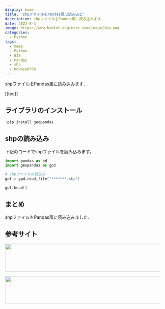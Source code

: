 ```yaml
---
display: home
title: 'shpファイルをPandas風に読み込む'
description: shpファイルをPandas風に読み込みます．
date: 2022-8-3
image: https://www.hamlet-engineer.com/image/shp.png
categories: 
  - Python
tags:
  - memo
  - Python
  - GIS
  - Pandas
  - shp
  - kowaza0708
---
```

shpファイルをPandas風に読み込みます．

<!-- https://www.hamlet-engineer.com -->
<!-- ![](/image/ChordDiagram.png) -->

<!-- more -->

<ClientOnly>
  <CallInArticleAdsense />
</ClientOnly>

[[toc]]

## ライブラリのインストール

```python
!pip install geopandas
```

## shpの読み込み
下記のコードでshpファイルを読み込みます。

```python
import pandas as pd
import geopandas as gpd

# shpファイルの読込み
gdf = gpd.read_file("*******.shp")

gdf.head()
```


## まとめ
shpファイルをPandas風に読み込みました．

## 参考サイト


<ClientOnly>
  <CallInArticleAdsense />
</ClientOnly>

<!-- TechAcademy -->
<a href="//af.moshimo.com/af/c/click?a_id=2604050&p_id=1555&pc_id=2816&pl_id=29835&guid=ON" rel="nofollow" referrerpolicy="no-referrer-when-downgrade"><img src="//image.moshimo.com/af-img/0866/000000029835.jpg" width="728" height="90" style="border:none;"></a><img src="//i.moshimo.com/af/i/impression?a_id=2604050&p_id=1555&pc_id=2816&pl_id=29835" width="1" height="1" style="border:none;">

<!-- テックキャンプ -->
<a href="//af.moshimo.com/af/c/click?a_id=2641145&p_id=1770&pc_id=3386&pl_id=25847&guid=ON" rel="nofollow" referrerpolicy="no-referrer-when-downgrade"><img src="//image.moshimo.com/af-img/1115/000000025847.png" width="728" height="90" style="border:none;"></a><img src="//i.moshimo.com/af/i/impression?a_id=2641145&p_id=1770&pc_id=3386&pl_id=25847" width="1" height="1" style="border:none;">


